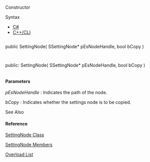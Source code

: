 Constructor

Syntax

* [C#](#i-syntax-CS)
* [C++/CLI](#i-syntax-CPP2005)

```
```
public SettingNode( 
   SSettingNode* pEsNodeHandle,
   bool bCopy
)
```
```

```
```
public:
SettingNode( 
   SSettingNode* pEsNodeHandle,
   bool bCopy
)
```
```

#### Parameters

*pEsNodeHandle*
:   Indicates the path of the node.

*bCopy*
:   Indicates whether the settings node is to be copied.



See Also

#### Reference

[SettingNode Class](Eplan.EplApi.Baseu~Eplan.EplApi.Base.SettingNode.html)
  
[SettingNode Members](Eplan.EplApi.Baseu~Eplan.EplApi.Base.SettingNode_members.html)
  
[Overload List](Eplan.EplApi.Baseu~Eplan.EplApi.Base.SettingNode~_ctor.html)